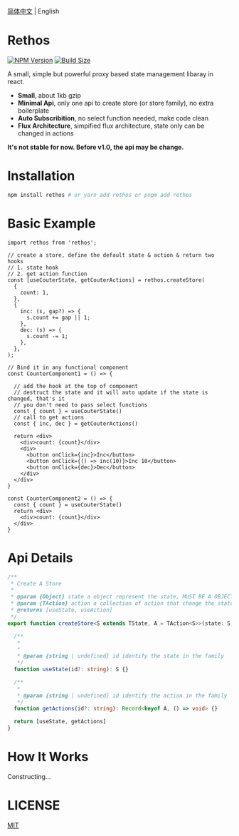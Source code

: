 [简体中文](https://github.com/Basaltic/rethos/blob/main/README.md) | English

# Rethos 

[![NPM Version](https://img.shields.io/npm/v/rethos?style=flat&colorA=brightgreen&colorB=lightgrey)](https://www.npmjs.com/package/rethos)
[![Build Size](https://img.shields.io/bundlephobia/minzip/rethos?label=bundle%20size&style=flat&colorA=brightgreen&colorB=lightgrey)](https://bundlephobia.com/result?p=zustand)

A small, simple but powerful proxy based state management libaray in react. 

* **Small**, about 1kb gzip
* **Minimal Api**, only one api to create store (or store family), no extra boilerplate
* **Auto Subscribition**, no select function needed, make code clean
* **Flux Architecture**, simpified flux architecture, state only can be changed in actions

**It's not stable for now. Before v1.0, the api may be change.**
# Installation

```bash
npm install rethos # or yarn add rethos or pnpm add rethos
```

# Basic Example

```tsx
import rethos from 'rethos';

// create a store, define the default state & action & return two hooks
// 1. state hook
// 2. get action function
const [useCouterState, getCouterActions] = rethos.createStore(
  {
    count: 1,
  },
  {
    inc: (s, gap?) => {
      s.count += gap || 1;
    },
    dec: (s) => {
      s.count -= 1;
    },
  },
);

// Bind it in any functional component
const CounterComponent1 = () => {

  // add the hook at the top of component
  // destruct the state and it will auto update if the state is changed, that's it
  // you don't need to pass select functions
  const { count } = useCouterState()
  // call to get actions
  const { inc, dec } = getCouterActions()

  return <div>
    <div>count: {count}</div>
    <div>
      <button onClick={inc}>Inc</button>
      <button onClick={() => inc(10)}>Inc 10</button>
      <button onClick={dec}>Dec</button>
    </div>
  </div>
}

const CounterComponent2 = () => {
  const { count } = useCouterState()
  return <div>
    <div>count: {count}</div>
  </div>
}

```

# Api Details

```ts
/**
 * Create A Store
 *
 * @param {Object} state a object represent the state, MUST BE A OBJECT!!
 * @param {TAction} action a collection of action that change the state in the store
 * @returns [useState, useAction]
 */
export function createStore<S extends TState, A = TAction<S>>(state: S, action?: A): [(id?: Id) => S,  (id?: Id) => Record<keyof A, () => void>] {

  /**
   * 
   * 
   * @param {string | undefined} id identify the state in the family
   */
  function useState(id?: string): S {}

  /**
   * 
   * @param {string | undefined} id identify the action in the family
   */
  function getActions(id?: string): Record<keyof A, () => void> {}

  return [useState, getActions]
}


```

# How It Works

Constructing...

# LICENSE

[MIT](https://github.com/Basaltic/rethos/blob/main/LICENSE)
